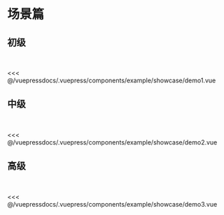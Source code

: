 
# 场景篇

## 初级
  

<demo-block>
<example-showcase-demo1 slot="source"/>
 <<< @/vuepressdocs/.vuepress/components/example/showcase/demo1.vue
</demo-block>

## 中级
  

<demo-block>
<example-showcase-demo2 slot="source"/>
 <<< @/vuepressdocs/.vuepress/components/example/showcase/demo2.vue
</demo-block>


## 高级
  

<demo-block>
<example-showcase-demo3 slot="source"/>
 <<< @/vuepressdocs/.vuepress/components/example/showcase/demo3.vue
</demo-block>